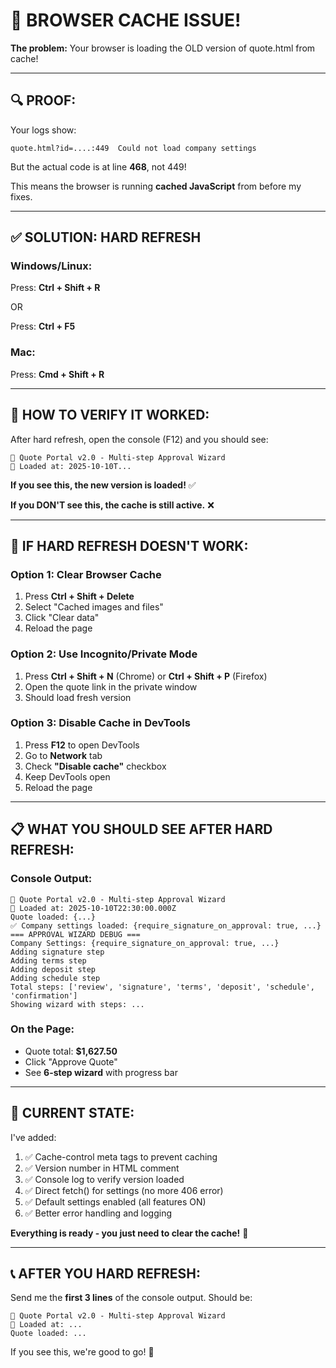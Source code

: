 # 🚨 BROWSER CACHE ISSUE!

**The problem:** Your browser is loading the OLD version of quote.html from cache!

---

## 🔍 PROOF:

Your logs show:
```
quote.html?id=....:449  Could not load company settings
```

But the actual code is at line **468**, not 449!

This means the browser is running **cached JavaScript** from before my fixes.

---

## ✅ SOLUTION: HARD REFRESH

### **Windows/Linux:**
Press: **Ctrl + Shift + R**

OR

Press: **Ctrl + F5**

### **Mac:**
Press: **Cmd + Shift + R**

---

## 🧪 HOW TO VERIFY IT WORKED:

After hard refresh, open the console (F12) and you should see:

```
🚀 Quote Portal v2.0 - Multi-step Approval Wizard
📅 Loaded at: 2025-10-10T...
```

**If you see this, the new version is loaded!** ✅

**If you DON'T see this, the cache is still active.** ❌

---

## 🔧 IF HARD REFRESH DOESN'T WORK:

### **Option 1: Clear Browser Cache**
1. Press **Ctrl + Shift + Delete**
2. Select "Cached images and files"
3. Click "Clear data"
4. Reload the page

### **Option 2: Use Incognito/Private Mode**
1. Press **Ctrl + Shift + N** (Chrome) or **Ctrl + Shift + P** (Firefox)
2. Open the quote link in the private window
3. Should load fresh version

### **Option 3: Disable Cache in DevTools**
1. Press **F12** to open DevTools
2. Go to **Network** tab
3. Check **"Disable cache"** checkbox
4. Keep DevTools open
5. Reload the page

---

## 📋 WHAT YOU SHOULD SEE AFTER HARD REFRESH:

### **Console Output:**
```
🚀 Quote Portal v2.0 - Multi-step Approval Wizard
📅 Loaded at: 2025-10-10T22:30:00.000Z
Quote loaded: {...}
✅ Company settings loaded: {require_signature_on_approval: true, ...}
=== APPROVAL WIZARD DEBUG ===
Company Settings: {require_signature_on_approval: true, ...}
Adding signature step
Adding terms step
Adding deposit step
Adding schedule step
Total steps: ['review', 'signature', 'terms', 'deposit', 'schedule', 'confirmation']
Showing wizard with steps: ...
```

### **On the Page:**
- Quote total: **$1,627.50**
- Click "Approve Quote"
- See **6-step wizard** with progress bar

---

## 🎯 CURRENT STATE:

I've added:
1. ✅ Cache-control meta tags to prevent caching
2. ✅ Version number in HTML comment
3. ✅ Console log to verify version loaded
4. ✅ Direct fetch() for settings (no more 406 error)
5. ✅ Default settings enabled (all features ON)
6. ✅ Better error handling and logging

**Everything is ready - you just need to clear the cache!** 🚀

---

## 📞 AFTER YOU HARD REFRESH:

Send me the **first 3 lines** of the console output. Should be:
```
🚀 Quote Portal v2.0 - Multi-step Approval Wizard
📅 Loaded at: ...
Quote loaded: ...
```

If you see this, we're good to go! 🎉


